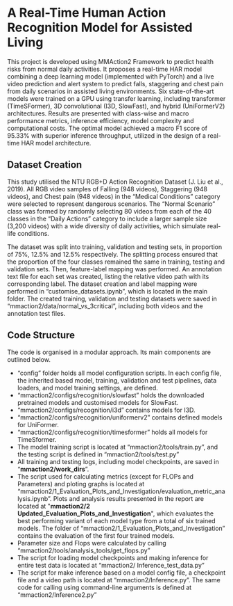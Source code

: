 
# A Real-Time Human Action Recognition Model for Assisted Living

This project is developed using MMAction2 Framework to predict health risks from normal daily activities. It proposes a real-time HAR model combining a deep learning model (implemented with PyTorch) and a live video prediction and alert system to predict falls, staggering and chest pain from daily scenarios in assisted living environments. Six state-of-the-art models were trained on a GPU using transfer learning, including transformer (TimeSFormer), 3D convolutional (I3D, SlowFast), and hybrid (UniFormerV2) architectures. Results are presented with class-wise and macro performance metrics, inference efficiency, model complexity and computational costs. The optimal model achieved a macro F1 score of 95.33% with superior inference throughput, utilized in the design of a real-time HAR model architecture.

##	Dataset Creation
This study utilised the NTU RGB+D Action Recognition Dataset (J. Liu et al., 2019). All RGB video samples of Falling (948 videos), Staggering (948 videos), and Chest pain (948 videos) in the “Medical Conditions” category were selected to represent dangerous scenarios. The “Normal Scenario” class was formed by randomly selecting 80 videos from each of the 40 classes in the “Daily Actions” category to include a larger sample size (3,200 videos) with a wide diversity of daily activities, which simulate real-life conditions. 

The dataset was split into training, validation and testing sets, in proportion of 75%, 12.5% and 12.5% respectively. The splitting process ensured that the proportion of the four classes remained the same in training, testing and validation sets. Then, feature-label mapping was performed. An annotation text file for each set was created, listing the relative video path with its corresponding label. The dataset creation and label mapping were performed in “customise_datasets.ipynb”, which is located in the main folder. The created training, validation and testing datasets were saved in “mmaction2/data/normal_vs_3critical”, including both videos and the annotation test files. 

##	Code Structure
The code is organised in a modular approach. Its main components are outlined below.
- “config” folder holds all model configuration scripts. In each config file, the inherited based model, training, validation and test pipelines, data loaders, and model training settings, are defined. 
-	“mmaction2/configs/recognition/slowfast” holds the downloaded pretrained models and customised models for SlowFast. 
-	“mmaction2/configs/recognition/i3d”  contains models for I3D. 
-	“mmaction2/configs/recognition/uniformerv2” contains defined models for UniFormer.
-	 “mmaction2/configs/recognition/timesformer” holds all models for TimeSformer.
-	The model training script is located at “mmaction2/tools/train.py”, and the testing script is defined in “mmaction2/tools/test.py”
-	All training and testing logs, including model checkpoints, are saved in “<b>mmaction2/work_dirs</b>”. 
-	The script used for calculating metrics (except for FLOPs and Parameters) and ploting graphs is located at “mmaction2/1_Evaluation_Plots_and_Investigation/evaluation_metric_analysis.ipynb”. Plots and analysis results presented in the report are located at "<b>mmaction2/2 Updated_Evaluation_Plots_and_Investigation</b>", which evaluates the best performing variant of each model type from a total of six trained models. The folder of “mmaction2/1_Evaluation_Plots_and_Investigation” contains the evaluation of the first four trained models.
-	Parameter size and Flops were calculated by calling “mmaction2/tools/analysis_tools/get_flops.py”
-	The script for loading model checkpoints and making inference for entire test data is located at “mmaction2/ Inference_test_data.py”
-	The script for make inference based on a model config file, a checkpoint file and a video path is located at “mmaction2/Inference.py”. The same code for calling using command-line arguments is defined at “mmaction2/Inference2.py”


